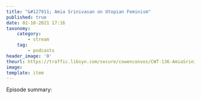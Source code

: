 ```yaml
---
title: "&#127911; Amia Srinivasan on Utopian Feminism"
published: true
date: 02-10-2021 17:16
taxonomy:
    category:
        - stream
    tag:
        - podcasts
header_image: '0'
theurl: https://traffic.libsyn.com/secure/cowenconvos/CWT-136-AmiaSrinivasan-podcast-final.mp3?dest-id=850607
image: 
template: item
--- 
```

Episode summary: 
